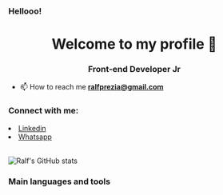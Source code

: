 ### Hellooo!
<h1 align="center">Welcome to my profile 👋</h1>
<h3 align="center">Front-end Developer Jr</h3>

- 📫 How to reach me **ralfprezia@gmail.com**

<h3 align="left">Connect with me:</h3>
<p align="left">
  <li>
    <a class="url" href="https://www.linkedin.com/in/ralf-prezia-6a38181a3/" img> 
      Linkedin
    </a>
  </li>
  <li>
    <a class="url" href="https://api.whatsapp.com/send?phone=5535992446440/" img> 
      Whatsapp
    </a>
  </li>
</br>

![Ralf's GitHub stats](https://github-readme-stats.vercel.app/api?username=ralfprezia&show_icons=true&theme=tokyonight)

</p>

<h3> Main languages ​​and tools </h3>

<!--
**ralfprezia/ralfprezia** is a ✨ _special_ ✨ repository because its `README.md` (this file) appears on your GitHub profile.

Here are some ideas to get you started:

- 🔭 I’m currently working on ...
- 🌱 I’m currently learning ...
- 👯 I’m looking to collaborate on ...
- 🤔 I’m looking for help with ...
- 💬 Ask me about ...
- 📫 How to reach me: ...
- 😄 Pronouns: ...
- ⚡ Fun fact: ...
-->
